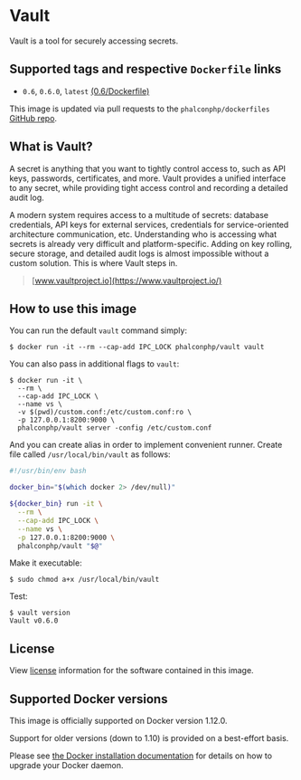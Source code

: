# Vault

Vault is a tool for securely accessing secrets.

## Supported tags and respective `Dockerfile` links

* `0.6`, `0.6.0`, `latest` [(0.6/Dockerfile)](https://github.com/phalcon/dockerfiles/tree/master/vault/0.6)

This image is updated via pull requests to the `phalconphp/dockerfiles` [GitHub repo](https://github.com/phalcon/dockerfiles).

## What is Vault?

A secret is anything that you want to tightly control access to, such as API keys, passwords, certificates, and more. Vault provides a unified interface to any secret, while providing tight access control and recording a detailed audit log.

A modern system requires access to a multitude of secrets: database credentials, API keys for external services, credentials for service-oriented architecture communication, etc. Understanding who is accessing what secrets is already very difficult and platform-specific. Adding on key rolling, secure storage, and detailed audit logs is almost impossible without a custom solution. This is where Vault steps in.

> [www.vaultproject.io](https://www.vaultproject.io/)

## How to use this image

You can run the default `vault` command simply:

```
$ docker run -it --rm --cap-add IPC_LOCK phalconphp/vault vault
```

You can also pass in additional flags to `vault`:

```
$ docker run -it \
  --rm \
  --cap-add IPC_LOCK \
  --name vs \
  -v $(pwd)/custom.conf:/etc/custom.conf:ro \
  -p 127.0.0.1:8200:9000 \
  phalconphp/vault server -config /etc/custom.conf
```

And you can create alias in order to implement convenient runner. Create file called `/usr/local/bin/vault` as follows:

```sh
#!/usr/bin/env bash

docker_bin="$(which docker 2> /dev/null)"

${docker_bin} run -it \
  --rm \
  --cap-add IPC_LOCK \
  --name vs \
  -p 127.0.0.1:8200:9000 \
  phalconphp/vault "$@"
```

Make it executable:

```
$ sudo chmod a+x /usr/local/bin/vault
```

Test:

```
$ vault version
Vault v0.6.0
```

## License

View [license](https://github.com/hashicorp/vault/blob/master/LICENSE) information for the software contained in this image.


## Supported Docker versions

This image is officially supported on Docker version 1.12.0.

Support for older versions (down to 1.10) is provided on a best-effort basis.

Please see [the Docker installation documentation](https://docs.docker.com/installation/) for details on how to upgrade your Docker daemon.
